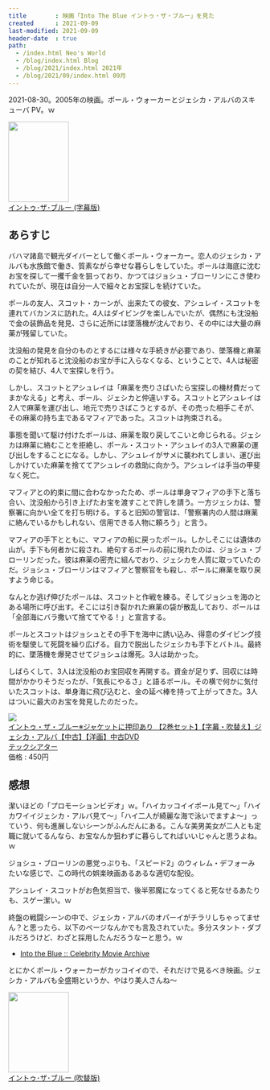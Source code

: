 ```yaml
---
title        : 映画「Into The Blue イントゥ・ザ・ブルー」を見た
created      : 2021-09-09
last-modified: 2021-09-09
header-date  : true
path:
  - /index.html Neo's World
  - /blog/index.html Blog
  - /blog/2021/index.html 2021年
  - /blog/2021/09/index.html 09月
---
```


2021-08-30。2005年の映画。ポール・ウォーカーとジェシカ・アルバのスキューバ PV。ｗ

<div class="ad-amazon">
  <div class="ad-amazon-image">
    <a href="https://www.amazon.co.jp/dp/B01N53HCD1?tag=neos21-22&amp;linkCode=osi&amp;th=1&amp;psc=1">
      <img src="https://m.media-amazon.com/images/I/61aC4a6enSL._SL160_.jpg" width="120" height="160">
    </a>
  </div>
  <div class="ad-amazon-info">
    <div class="ad-amazon-title">
      <a href="https://www.amazon.co.jp/dp/B01N53HCD1?tag=neos21-22&amp;linkCode=osi&amp;th=1&amp;psc=1">イントゥ･ザ･ブルー (字幕版)</a>
    </div>
  </div>
</div>

## あらすじ

バハマ諸島で観光ダイバーとして働くポール・ウォーカー。恋人のジェシカ・アルバも水族館で働き、質素ながら幸せな暮らしをしていた。ポールは海底に沈むお宝を探して一攫千金を狙っており、かつてはジョシュ・ブローリンにこき使われていたが、現在は自分一人で細々とお宝探しを続けていた。

ポールの友人、スコット・カーンが、出来たての彼女、アシュレイ・スコットを連れてバカンスに訪れた。4人はダイビングを楽しんでいたが、偶然にも沈没船で金の装飾品を発見、さらに近所には墜落機が沈んでおり、その中には大量の麻薬が残留していた。

沈没船の発見を自分のものとするには様々な手続きが必要であり、墜落機と麻薬のことが知れると沈没船のお宝が手に入らなくなる、ということで、4人は秘密の契を結び、4人で宝探しを行う。

しかし、スコットとアシュレイは「麻薬を売りさばいたら宝探しの機材費だってまかなえる」と考え、ポール、ジェシカと仲違いする。スコットとアシュレイは2人で麻薬を運び出し、地元で売りさばこうとするが、その売った相手こそが、その麻薬の持ち主であるマフィアであった。スコットは拘束される。

事態を聞いて駆け付けたポールは、麻薬を取り戻してこいと命じられる。ジェシカは麻薬に絡むことを拒絶し、ポール・スコット・アシュレイの3人で麻薬の運び出しをすることになる。しかし、アシュレイがサメに襲われてしまい、運び出しかけていた麻薬を捨ててアシュレイの救助に向かう。アシュレイは手当の甲斐なく死亡。

マフィアとの約束に間に合わなかったため、ポールは単身マフィアの手下と落ち合い、沈没船から引き上げたお宝を渡すことで許しを請う。一方ジェシカは、警察署に向かい全てを打ち明ける。すると旧知の警官は、「警察署内の人間は麻薬に絡んでいるかもしれない、信用できる人物に頼ろう」と言う。

マフィアの手下とともに、マフィアの船に戻ったポール。しかしそこには遺体の山が。手下も何者かに殺され、絶句するポールの前に現れたのは、ジョシュ・ブローリンだった。彼は麻薬の密売に組んでおり、ジェシカを人質に取っていたのだ。ジョシュ・ブローリンはマフィアと警察官をも殺し、ポールに麻薬を取り戻すよう命じる。

なんとか逃げ伸びたポールは、スコットと作戦を練る。そしてジョシュを海のとある場所に呼び出す。そこには引き裂かれた麻薬の袋が散乱しており、ポールは「全部海にバラ撒いて捨ててやる！」と宣言する。

ポールとスコットはジョシュとその手下を海中に誘い込み、得意のダイビング技術を駆使して死闘を繰り広げる。自力で脱出したジェシカも手下とバトル。最終的に、墜落機を爆発させてジョシュは爆死。3人は助かった。

しばらくして、3人は沈没船のお宝回収を再開する。資金が足りず、回収には時間がかかりそうだったが、「気長にやるさ」と語るポール。その横で何かに気付いたスコットは、単身海に飛び込むと、金の延べ棒を持って上がってきた。3人はついに最大のお宝を発見したのだった。

<div class="ad-rakuten">
  <div class="ad-rakuten-image">
    <a href="https://hb.afl.rakuten.co.jp/hgc/g00rg1n2.waxycebd.g00rg1n2.waxyd2c0/?pc=https%3A%2F%2Fitem.rakuten.co.jp%2Fauc-tecc%2F10032309%2F&amp;m=http%3A%2F%2Fm.rakuten.co.jp%2Fauc-tecc%2Fi%2F10032309%2F">
      <img src="https://thumbnail.image.rakuten.co.jp/@0_mall/auc-tecc/cabinet/youga/you_action/03969490/img63065607.jpg?_ex=128x128">
    </a>
  </div>
  <div class="ad-rakuten-info">
    <div class="ad-rakuten-title">
      <a href="https://hb.afl.rakuten.co.jp/hgc/g00rg1n2.waxycebd.g00rg1n2.waxyd2c0/?pc=https%3A%2F%2Fitem.rakuten.co.jp%2Fauc-tecc%2F10032309%2F&amp;m=http%3A%2F%2Fm.rakuten.co.jp%2Fauc-tecc%2Fi%2F10032309%2F">イントゥ・ザ・ブルー※ジャケットに押印あり 【2巻セット】【字幕・吹替え】ジェシカ・アルバ【中古】【洋画】中古DVD</a>
    </div>
    <div class="ad-rakuten-shop">
      <a href="https://hb.afl.rakuten.co.jp/hgc/g00rg1n2.waxycebd.g00rg1n2.waxyd2c0/?pc=https%3A%2F%2Fwww.rakuten.co.jp%2Fauc-tecc%2F&amp;m=http%3A%2F%2Fm.rakuten.co.jp%2Fauc-tecc%2F">テックシアター</a>
    </div>
    <div class="ad-rakuten-price">価格 : 450円</div>
  </div>
</div>

## 感想

潔いほどの「プロモーションビデオ」ｗ。「ハイカッコイイポール見て〜」「ハイカワイイジェシカ・アルバ見て〜」「ハイ二人が綺麗な海で泳いでますよ〜」っていう、何も進展しないシーンがふんだんにある。こんな美男美女が二人とも定職に就いてるんなら、お宝なんか狙わずに暮らしてればいいじゃんと思うよね。ｗ

ジョシュ・ブローリンの悪党っぷりも、「スピード2」のウィレム・デフォーみたいな感じで、この時代の娯楽映画あるあるな適切な配役。

アシュレイ・スコットがお色気担当で、後半邪魔になってくると死なせるあたりも、スゲー潔い。ｗ

終盤の戦闘シーンの中で、ジェシカ・アルバのオパーイがチラリしちゃってません？と思ったら、以下のページなんかでも言及されていた。多分スタント・ダブルだろうけど、わざと採用したんだろうなーと思う。ｗ

- [Into the Blue :: Celebrity Movie Archive](https://www.celebritymoviearchive.com/tour/source.php/2495)

とにかくポール・ウォーカーがカッコイイので、それだけで見るべき映画。ジェシカ・アルバも全盛期というか、やはり美人さんね〜

<div class="ad-amazon">
  <div class="ad-amazon-image">
    <a href="https://www.amazon.co.jp/dp/B01MRLTS3I?tag=neos21-22&amp;linkCode=osi&amp;th=1&amp;psc=1">
      <img src="https://m.media-amazon.com/images/I/61aC4a6enSL._SL160_.jpg" width="120" height="160">
    </a>
  </div>
  <div class="ad-amazon-info">
    <div class="ad-amazon-title">
      <a href="https://www.amazon.co.jp/dp/B01MRLTS3I?tag=neos21-22&amp;linkCode=osi&amp;th=1&amp;psc=1">イントゥ･ザ･ブルー (吹替版)</a>
    </div>
  </div>
</div>
